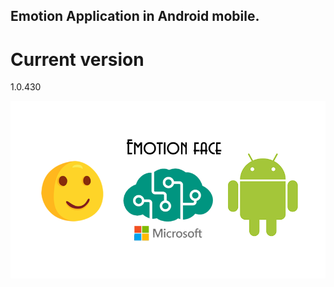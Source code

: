 ## Emotion Application in Android mobile.

Current version
================
1.0.430

![Emoji Logo](./emoji.png)

